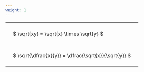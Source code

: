 ```yaml
---
weight: 1
---
```


<style type="text/css">
#T_ac655 th.col_heading {
  text-align: left;
  font-size: 1em;
}
#T_ac655 td {
  text-align: left;
  font-size: 1em;
  padding: 1.5em;
}
</style>
<table id="T_ac655">
  <thead>
  </thead>
  <tbody>
    <tr>
      <td id="T_ac655_row0_col0" class="data row0 col0" >$ \sqrt{xy} = \sqrt{x} \times \sqrt{y} $</td>
    </tr>
    <tr>
      <td id="T_ac655_row1_col0" class="data row1 col0" >$ \sqrt{\dfrac{x}{y}} = \dfrac{\sqrt{x}}{\sqrt{y}} $</td>
    </tr>
  </tbody>
</table>
